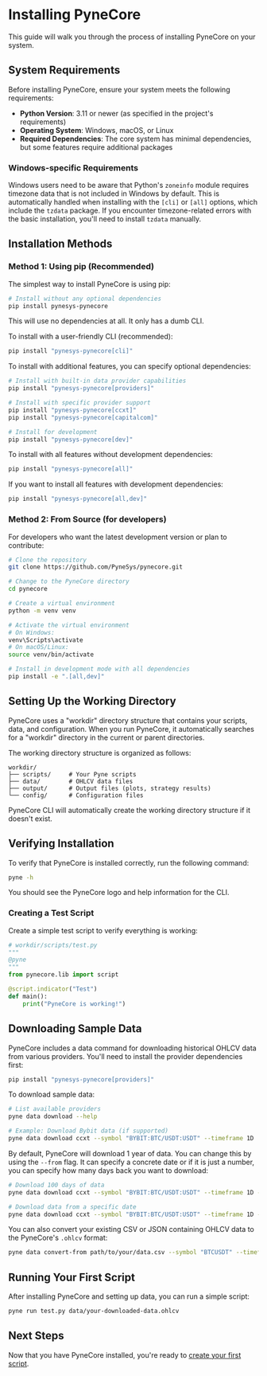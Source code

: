 <!--
---
weight: 201
title: "Installing PyneCore"
description: "Step-by-step guide to installing PyneCore on different platforms"
icon: "download"
date: "2025-03-31"
lastmod: "2025-03-31"
draft: false
toc: true
categories: ["Getting Started"]
tags: ["installation", "setup", "pip", "requirements", "workdir", "verification"]
---
-->

# Installing PyneCore

This guide will walk you through the process of installing PyneCore on your system.

## System Requirements

Before installing PyneCore, ensure your system meets the following requirements:

- **Python Version**: 3.11 or newer (as specified in the project's requirements)
- **Operating System**: Windows, macOS, or Linux
- **Required Dependencies**: The core system has minimal dependencies, but some features require additional packages

### Windows-specific Requirements

Windows users need to be aware that Python's `zoneinfo` module requires timezone data that is not included in Windows by default. This is automatically handled when installing with the `[cli]` or `[all]` options, which include the `tzdata` package. If you encounter timezone-related errors with the basic installation, you'll need to install `tzdata` manually.

## Installation Methods

### Method 1: Using pip (Recommended)

The simplest way to install PyneCore is using pip:

```bash
# Install without any optional dependencies
pip install pynesys-pynecore
```

This will use no dependencies at all. It only has a dumb CLI.

To install with a user-friendly CLI (recommended):

```bash
pip install "pynesys-pynecore[cli]"
```

To install with additional features, you can specify optional dependencies:

```bash
# Install with built-in data provider capabilities
pip install "pynesys-pynecore[providers]"

# Install with specific provider support
pip install "pynesys-pynecore[ccxt]"
pip install "pynesys-pynecore[capitalcom]"

# Install for development
pip install "pynesys-pynecore[dev]"
```

To install with all features without development dependencies:

```bash
pip install "pynesys-pynecore[all]"
```

If you want to install all features with development dependencies:

```bash
pip install "pynesys-pynecore[all,dev]"
```

### Method 2: From Source (for developers)

For developers who want the latest development version or plan to contribute:

```bash
# Clone the repository
git clone https://github.com/PyneSys/pynecore.git

# Change to the PyneCore directory
cd pynecore

# Create a virtual environment
python -m venv venv

# Activate the virtual environment
# On Windows:
venv\Scripts\activate
# On macOS/Linux:
source venv/bin/activate

# Install in development mode with all dependencies
pip install -e ".[all,dev]"
```

## Setting Up the Working Directory

PyneCore uses a "workdir" directory structure that contains your scripts, data, and configuration. When you run PyneCore, it automatically searches for a "workdir" directory in the current or parent directories.

The working directory structure is organized as follows:

```
workdir/
├── scripts/     # Your Pyne scripts
├── data/        # OHLCV data files
├── output/      # Output files (plots, strategy results)
└── config/      # Configuration files
```

PyneCore CLI will automatically create the working directory structure if it doesn't exist.

## Verifying Installation

To verify that PyneCore is installed correctly, run the following command:

```bash
pyne -h
```

You should see the PyneCore logo and help information for the CLI.

### Creating a Test Script

Create a simple test script to verify everything is working:

```python
# workdir/scripts/test.py
"""
@pyne
"""
from pynecore.lib import script

@script.indicator("Test")
def main():
    print("PyneCore is working!")
```

## Downloading Sample Data

PyneCore includes a data command for downloading historical OHLCV data from various providers. You'll need to install the provider dependencies first:

```bash
pip install "pynesys-pynecore[providers]"
```

To download sample data:

```bash
# List available providers
pyne data download --help

# Example: Download Bybit data (if supported)
pyne data download ccxt --symbol "BYBIT:BTC/USDT:USDT" --timeframe 1D
```
By default, PyneCore will download 1 year of data. You can change this by using the `--from` flag. It can specify a concrete date or if it is just a number, you can specify how many days back you want to download:

```bash
# Download 100 days of data
pyne data download ccxt --symbol "BYBIT:BTC/USDT:USDT" --timeframe 1D --from 100

# Download data from a specific date
pyne data download ccxt --symbol "BYBIT:BTC/USDT:USDT" --timeframe 1D --from 2024-01-01
```

You can also convert your existing CSV or JSON containing OHLCV data to the PyneCore's `.ohlcv` format:

```bash
pyne data convert-from path/to/your/data.csv --symbol "BTCUSDT" --timeframe 1D
```

## Running Your First Script

After installing PyneCore and setting up data, you can run a simple script:

```bash
pyne run test.py data/your-downloaded-data.ohlcv
```

## Next Steps

Now that you have PyneCore installed, you're ready to [create your first script](./first-script.md).
